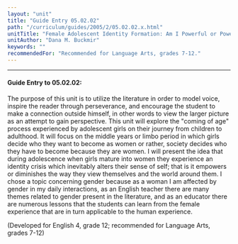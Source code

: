 ```yaml
---
layout: "unit"
title: "Guide Entry 05.02.02"
path: "/curriculum/guides/2005/2/05.02.02.x.html"
unitTitle: "Female Adolescent Identity Formation: Am I Powerful or Powerless?"
unitAuthor: "Dana M. Buckmir"
keywords: ""
recommendedFor: "Recommended for Language Arts, grades 7-12."
---
```

<body>
<hr/>
<h4>
Guide Entry to 05.02.02:
</h4>
<p>
The purpose of this unit is to utilize the literature in order to model voice, inspire the reader through perseverance, and encourage the student to make a connection outside himself, in other words to view the larger picture as an attempt to gain perspective. This unit will explore the "coming of age" process experienced by adolescent girls on their journey from children to adulthood. It will focus on the middle years or limbo period in which girls decide who they want to become as women or rather, society decides who they have to become because they are women. I will present the idea that during adolescence when girls mature into women they experience an identity crisis which inevitably alters their sense of self; that is it empowers or diminishes the way they view themselves and the world around them. I chose a topic concerning gender because as a woman I am affected by gender in my daily interactions, as an English teacher there are many themes related to gender present in the literature, and as an educator there are numerous lessons that the students can learn from the female experience that are in turn applicable to the human experience.
</p>
<p>
(Developed for English 4, grade 12; recommended for Language Arts, grades 7-12)
</p>
</body>
